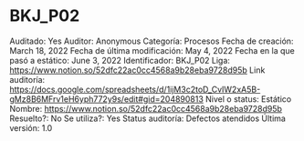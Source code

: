 # BKJ_P02

Auditado: Yes
Auditor: Anonymous
Categoría: Procesos
Fecha de creación: March 18, 2022
Fecha de última modificación: May 4, 2022
Fecha en la que pasó a estático: June 3, 2022
Identificador: BKJ_P02
Liga: https://www.notion.so/52dfc22ac0cc4568a9b28eba9728d95b 
Link auditoría: https://docs.google.com/spreadsheets/d/1ijM3c2toD_CvIW2xA5B-gMz8B6MFrv1eH6yph772y9s/edit#gid=204890813
Nivel o status: Estático
Nombre: https://www.notion.so/52dfc22ac0cc4568a9b28eba9728d95b 
Resuelto?: No
Se utiliza?: Yes
Status auditoría: Defectos atendidos
Última versión: 1.0